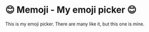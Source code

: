 # 😊 Memoji - My emoji picker 😊
This is my emoji picker. There are many like it, but this one is mine.
